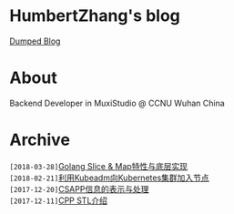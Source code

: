 # HumbertZhang's blog
[Dumped Blog](http://humbertzhang.github.io)


# About
Backend Developer in MuxiStudio @ CCNU Wuhan China

# Archive

`[2018-03-28]`[Golang Slice & Map特性与底层实现](https://github.com/Humbertzhang/blog/blob/master/posts/Go%E8%AF%AD%E8%A8%80Slice%E4%B8%8EMap%E7%89%B9%E6%80%A7%E4%B8%8E%E5%BA%95%E5%B1%82%E5%AE%9E%E7%8E%B0.md) <br>
`[2018-02-21]`[利用Kubeadm向Kubernetes集群加入节点](https://humbertzhang.github.io/2018/02/21/%E5%88%A9%E7%94%A8Kubeadm%E5%90%91Kubernetes%E9%9B%86%E7%BE%A4%E5%8A%A0%E5%85%A5%E8%8A%82%E7%82%B9/) <br>
`[2017-12-20]`[CSAPP信息的表示与处理](https://humbertzhang.github.io/2017/12/20/CSAPP%E4%BF%A1%E6%81%AF%E7%9A%84%E8%A1%A8%E7%A4%BA%E4%B8%8E%E5%A4%84%E7%90%86/)<br>
`[2017-12-11]`[CPP STL介绍](https://humbertzhang.github.io/2017/12/11/CPP%E5%AE%B9%E5%99%A8/) <br>
